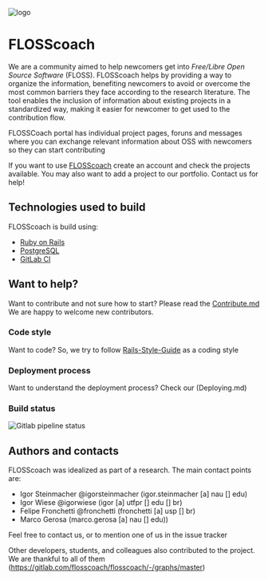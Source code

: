 ![logo](https://gitlab.com/flosscoach/flosscoach/raw/master/app/assets/images/flosscoach-logo.png) 
# FLOSScoach
We are a community aimed to help newcomers get into *Free/Libre Open Source Software* (FLOSS). FLOSScoach helps by providing a way to organize the information, 
benefiting newcomers to avoid or overcome the most common barriers they face according to the research literature. The tool enables the inclusion of information
about existing projects in a standardized way, making it easier for newcomer to get used to the contribution flow.

FLOSSCoach portal has individual project pages, foruns and messages where you can exchange relevant information about OSS with newcomers so they can start contributing

If you want to use [FLOSScoach](www.flosscoach.com) create an account and check the projects available. You may also want to add a project to our portfolio.
Contact us for help!

## Technologies used to build
FLOSScoach is build using:

- [Ruby on Rails](https://github.com/rails/rails)
- [PostgreSQL](https://www.postgresql.org/)
- [GitLab CI](https://about.gitlab.com/product/continuous-integration/)

## Want to help? 
Want to contribute and not sure how to start? Please read the [Contribute.md](contribute.md)
We are happy to welcome new contributors.

### Code style
Want to code? So, we try to follow [Rails-Style-Guide](https://github.com/rubocop-hq/rails-style-guide) as a coding style

### Deployment process
Want to understand the deployment process? Check our (Deploying.md) 

### Build status
![Gitlab pipeline status](https://img.shields.io/gitlab/pipeline/flosscoach/flosscoach.svg)


## Authors and contacts
FLOSScoach was idealized as part of a research. The main contact points are:
- Igor Steinmacher @igorsteinmacher (igor.steinmacher [a] nau [] edu)
- Igor Wiese @igorwiese (igor [a] utfpr [] edu [] br)
- Felipe Fronchetti @fronchetti (fronchetti [a] usp [] br)
- Marco Gerosa (marco.gerosa [a] nau [] edu))

Feel free to contact us, or to mention one of us in the issue tracker

Other developers, students, and colleagues also contributed to the project. We are thankful to all of them (https://gitlab.com/flosscoach/flosscoach/-/graphs/master)





